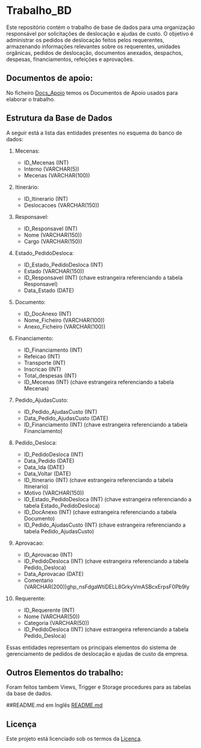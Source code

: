 # Trabalho_BD

Este repositório contém o trabalho de base de dados para uma organização responsável por solicitações de deslocação e ajudas de custo. O objetivo é administrar os pedidos de deslocação feitos pelos requerentes, armazenando informações relevantes sobre os requerentes, unidades orgânicas, pedidos de deslocação, documentos anexados, despachos, despesas, financiamentos, refeições e aprovações.

## Documentos de apoio:

No ficheiro [Docs_Apoio](Docs_Apoio) temos os Documentos de Apoio usados para elaborar o trabalho.


## Estrutura da Base de Dados

A seguir está a lista das entidades presentes no esquema do banco de dados:

1. Mecenas:
   - ID_Mecenas (INT)
   - Interno (VARCHAR(5))
   - Mecenas (VARCHAR(100))

2. Itinerário:
   - ID_Itinerario (INT)
   - Deslocacoes (VARCHAR(150))

3. Responsavel:
   - ID_Responsavel (INT)
   - Nome (VARCHAR(150))
   - Cargo (VARCHAR(150))

4. Estado_PedidoDesloca:
   - ID_Estado_PedidoDesloca (INT)
   - Estado (VARCHAR(150))
   - ID_Responsavel (INT) (chave estrangeira referenciando a tabela Responsavel)
   - Data_Estado (DATE)

5. Documento:
   - ID_DocAnexo (INT)
   - Nome_Ficheiro (VARCHAR(100))
   - Anexo_Ficheiro (VARCHAR(100))

6. Financiamento:
   - ID_Financiamento (INT)
   - Refeicao (INT)
   - Transporte (INT)
   - Inscricao (INT)
   - Total_despesas (INT)
   - ID_Mecenas (INT) (chave estrangeira referenciando a tabela Mecenas)

7. Pedido_AjudasCusto:
   - ID_Pedido_AjudasCusto (INT)
   - Data_Pedido_AjudasCusto (DATE)
   - ID_Financiamento (INT) (chave estrangeira referenciando a tabela Financiamento)

8. Pedido_Desloca:
   - ID_PedidoDesloca (INT)
   - Data_Pedido (DATE)
   - Data_Ida (DATE)
   - Data_Voltar (DATE)
   - ID_Itinerario (INT) (chave estrangeira referenciando a tabela Itinerario)
   - Motivo (VARCHAR(150))
   - ID_Estado_PedidoDesloca (INT) (chave estrangeira referenciando a tabela Estado_PedidoDesloca)
   - ID_DocAnexo (INT) (chave estrangeira referenciando a tabela Documento)
   - ID_Pedido_AjudasCusto (INT) (chave estrangeira referenciando a tabela Pedido_AjudasCusto)

9. Aprovacao:
   - ID_Aprovacao (INT)
   - ID_PedidoDesloca (INT) (chave estrangeira referenciando a tabela Pedido_Desloca)
   - Data_Aprovacao (DATE)
   - Comentario (VARCHAR(200))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

10. Requerente:
    - ID_Requerente (INT)
    - Nome (VARCHAR(50))
    - Categoria (VARCHAR(50))
    - ID_PedidoDesloca (INT) (chave estrangeira referenciando a tabela Pedido_Desloca)

Essas entidades representam os principais elementos do sistema de gerenciamento de pedidos de deslocação e ajudas de custo da empresa.

## Outros Elementos do trabalho:

Foram feitos tambem Views, Trigger e Storage procedures para as tabelas da base de dados.

##README.md em Inglês
[README.md](english/README.md)

## Licença

Este projeto está licenciado sob os termos da [Licença](LICENSE).


